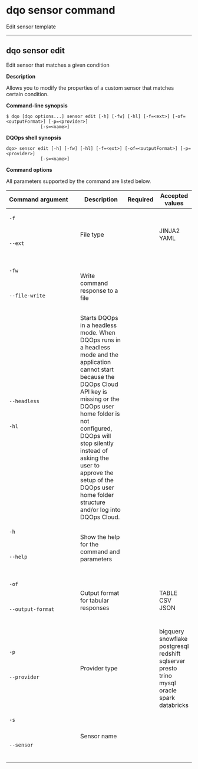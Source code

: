 # dqo sensor command


Edit sensor template



___

## dqo sensor edit

Edit sensor that matches a given condition


**Description**


Allows you to modify the properties of a custom sensor that matches certain condition.




**Command-line synopsis**

```
$ dqo [dqo options...] sensor edit [-h] [-fw] [-hl] [-f=<ext>] [-of=<outputFormat>] [-p=<provider>]
             [-s=<name>]

```

**DQOps shell synopsis**

```
dqo> sensor edit [-h] [-fw] [-hl] [-f=<ext>] [-of=<outputFormat>] [-p=<provider>]
             [-s=<name>]

```



**Command options**

All parameters supported by the command are listed below.

| Command&nbsp;argument&nbsp;&nbsp;&nbsp;&nbsp; | Description | Required | Accepted values |
|-----------------------------------------------|-------------|:-----------------:|-----------------|
|<p id="sensor edit-f">`-f`</p><br/><p id="sensor edit--ext">`--ext`</p><br/>|File type| |JINJA2<br/>YAML<br/>|
|<p id="sensor edit-fw">`-fw`</p><br/><p id="sensor edit--file-write">`--file-write`</p><br/>|Write command response to a file| ||
|<p id="sensor edit--headless">`--headless`</p><br/><p id="sensor edit-hl">`-hl`</p><br/>|Starts DQOps in a headless mode. When DQOps runs in a headless mode and the application cannot start because the DQOps Cloud API key is missing or the DQOps user home folder is not configured, DQOps will stop silently instead of asking the user to approve the setup of the DQOps user home folder structure and/or log into DQOps Cloud.| ||
|<p id="sensor edit-h">`-h`</p><br/><p id="sensor edit--help">`--help`</p><br/>|Show the help for the command and parameters| ||
|<p id="sensor edit-of">`-of`</p><br/><p id="sensor edit--output-format">`--output-format`</p><br/>|Output format for tabular responses| |TABLE<br/>CSV<br/>JSON<br/>|
|<p id="sensor edit-p">`-p`</p><br/><p id="sensor edit--provider">`--provider`</p><br/>|Provider type| |bigquery<br/>snowflake<br/>postgresql<br/>redshift<br/>sqlserver<br/>presto<br/>trino<br/>mysql<br/>oracle<br/>spark<br/>databricks<br/>|
|<p id="sensor edit-s">`-s`</p><br/><p id="sensor edit--sensor">`--sensor`</p><br/>|Sensor name| ||





